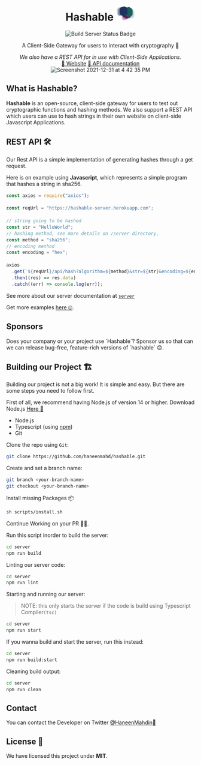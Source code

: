 <div align="center">
  <h1>Hashable  <img src="https://github.com/haneenmahd/hashable/blob/master/docs/icon.png" alt="Hashable Icon" height="40px" /></h1>
  <img src="https://github.com/haneenmahd/hashable/actions/workflows/build-server.yml/badge.svg" alt="Build Server Status Badge" />
  <p>A Client-Side Gateway for users to interact with cryptography 🤩</p>
  <i>We also have a REST API for in use with Client-Side Applications.</i>
  <br/>
  <div align="center">
    <a href="https://hashable.space">👋 Website</a>
    <a href="https://github.com/haneenmahd/hashable/tree/master/server#readme">📜 API documentation</a>
  </div>
  <img width="1473" alt="Screenshot 2021-12-31 at 4 42 35 PM" src="https://user-images.githubusercontent.com/72091386/147820471-76a7bc66-42ff-4e27-946b-66e5ef574275.png">
</div>
<h2>What is Hashable?</h2>
<p><b>Hashable</b> is an open-source, client-side gateway for users to test out cryptographic functions and hashing methods.
We also support a REST API which users can use to hash strings in their own website on client-side Javascript Applications.</p>

<h2>
 REST API 🛠
</h2>
<p>
Our Rest API is a simple implementation of generating hashes through a get request.

Here is on example using **Javascript**, which represents a simple program that hashes a string in sha256.

```js
const axios = require("axios");

const reqUrl = "https://hashable-server.herokuapp.com";

// string going to be hashed
const str = "HelloWorld";
// hashing method, see more details on /server directory.
const method = "sha256";
// encoding method
const encoding = "hex";

axios
  .get(`${reqUrl}/api/hash?algorithm=${method}&str=${str}&encoding=${encoding}`)
  .then((res) => res.data)
  .catch((err) => console.log(err));
```

See more about our server documentation at [`server`](https://github.com/haneenmahd/hashable/tree/master/server)

Get more examples [here 🙄](https://github.com/haneenmahd/hashable/tree/master/examples).

</p>

<h2>
Sponsors
</h2>
<p>
Does your company or your project use `Hashable`?
Sponsor us so that can we can release bug-free, feature-rich versions of `hashable` 😊.
</p>

<h2>
Building our Project 🏗
</h2>
<p>
Building our project is not a big work! It is simple and easy. But there are some steps you need to follow first.

First of all, we recommend having Node.js of version 14 or higher.
Download Node.js <a target="_blank" href="https://nodejs.org/en/download/">Here 📑</a>
</p>

- Node.js
- Typescript (using [npm](https://npmjs.org))
- Git

Clone the repo using `Git`:
```sh
git clone https://github.com/haneenmahd/hashable.git
```

Create and set a branch name:
```sh
git branch <your-branch-name>
git checkout <your-branch-name>
```

Install missing Packages 📦
```sh
sh scripts/install.sh
```

Continue Working on your PR 💪🏻.

Run this script inorder to build the server:
```sh
cd server
npm run build
```

Linting our server code:
```sh
cd server
npm run lint
```

Starting and running our server:
> NOTE: this only starts the server if the code is build using Typescript Compiler`(tsc)`
```sh
cd server
npm run start
```
If you wanna build and start the server, run this instead:
```sh
cd server
npm run build:start
```

Cleaning build output:
```sh
cd server
npm run clean
```

<h2>
Contact
</h2>
<p>
You can contact the Developer on Twitter <a target="_blank" href="https://twitter.com/HaneenMahdin">@HaneenMahdin🐥</a>
</p>

<h2>
License 📑
</h2>
<p>
We have licensed this project under <b>MIT</b>.
</p>